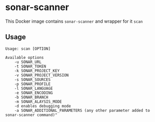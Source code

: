 # sonar-scanner
This Docker image contains `sonar-scanner` and wrapper for it `scan`

## Usage

```
Usage: scan [OPTION]
    
Available options
    -u SONAR_URL
    -t SONAR_TOKEN
    -k SONAR_PROJECT_KEY
    -v SONAR_PROJECT_VERSION
    -s SONAR_SOURCES
    -p SONAR_PROFILE
    -l SONAR_LANGUAGE
    -e SONAR_ENCODING
    -b SONAR_BRANCH
    -m SONAR_ALAYSIS_MODE
    -d enables debugging mode
    -a SONAR_ADDITIONAL_PARAMETERS (any other parameter added to sonar-scanner command)"
```